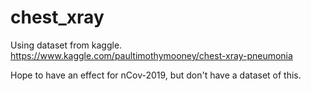 # chest_xray

Using dataset from kaggle.
https://www.kaggle.com/paultimothymooney/chest-xray-pneumonia

Hope to have an effect for nCov-2019, but don't have a dataset of this.
